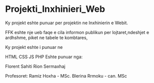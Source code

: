 # Projekti_Inxhinieri_Web


Ky projekt eshte punuar per projektin ne Inxhinierin e Webit.

FFK eshte nje ueb faqe e cila informon publikun per lojtaret,ndeshjet e ardhshme, piket ne tabele te kombtares, 

Ky projekt eshte i punuar ne

HTML
CSS
JS
PHP
Eshte punuar nga:

Florent Sahiti 
Rion Sermaxhaj

Profesoret:
Ramiz Hoxha - MSc.
Blerina Rrmoku - can. MSc
